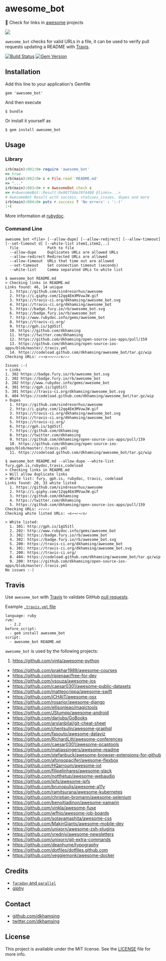 # awesome_bot

:rocket: Check for links in [awesome](https://github.com/sindresorhus/awesome) projects

![](http://i.giphy.com/urvsFBDfR6N32.gif)

`awesome_bot` checks for valid URLs in a file, it can be used to verify pull requests updating a README with [Travis](#travis).

[![Build Status](https://travis-ci.org/dkhamsing/awesome_bot.svg)](https://travis-ci.org/dkhamsing/awesome_bot)
[![Gem Version](https://badge.fury.io/rb/awesome_bot.svg)](https://badge.fury.io/rb/awesome_bot)

## Installation

Add this line to your application's Gemfile

    gem 'awesome_bot'

And then execute

    $ bundle

Or install it yourself as

    $ gem install awesome_bot

## Usage

### Library

```ruby
irb(main):001:0> require 'awesome_bot'
=> true
irb(main):002:0> c = File.read 'README.md'
=> "..."
irb(main):003:0> r = AwesomeBot.check c
=> #<AwesomeBot::Result:0x007fdde39f4408 @links=...>
# AwesomeBot Result with success, statuses_issues, dupes and more
irb(main):004:0> puts r.success ? 'No errors' : ':-('
:-(
```

More information at [rubydoc](http://www.rubydoc.info/gems/awesome_bot).

### Command Line

    awesome_bot <file> [--allow-dupe] [--allow-redirect] [--allow-timeout] [--set-timeout d] [--white-list item1,item2,..]
      file             Path to file
      --allow-dupe     Duplicates URLs are allowed URLs
      --allow-redirect Redirected URLs are allowed
      --allow-timeout  URLs that time out are allowed
      --set-timeout    Set connection timeout (seconds)
      --white-list     Comma separated URLs to white list

```shell
$ awesome_bot README.md
> Checking links in README.md
Links found: 46, 14 unique
  1. https://github.com/sindresorhus/awesome
  2. http://i.giphy.com/12qq4Em3MVuwJW.gif
  3. https://travis-ci.org/dkhamsing/awesome_bot.svg
  4. https://travis-ci.org/dkhamsing/awesome_bot
  5. https://badge.fury.io/rb/awesome_bot.svg
  6. https://badge.fury.io/rb/awesome_bot
  7. http://www.rubydoc.info/gems/awesome_bot
  8. https://travis-ci.org/
  9. http://gph.is/1gU5itl
  10. https://github.com/dkhamsing
  11. https://twitter.com/dkhamsing
  12. https://github.com/dkhamsing/open-source-ios-apps/pull/159
  13. https://github.com/dkhamsing/open-source-ios-apps/blob/master/.travis.yml
  14. https://codeload.github.com/dkhamsing/awesome_bot/tar.gz/wip
Checking URLs: ✓→→x→→✓✓✓✓x✓✓✓

Issues :-(
> Links
1. 302 https://badge.fury.io/rb/awesome_bot.svg
2. 302 https://badge.fury.io/rb/awesome_bot
3. 202 http://www.rubydoc.info/gems/awesome_bot
4. 301 http://gph.is/1gU5itl
5. 301 https://travis-ci.org/dkhamsing/awesome_bot.svg
6. 404 https://codeload.github.com/dkhamsing/awesome_bot/tar.gz/wip
> Dupes
  1. https://github.com/sindresorhus/awesome
  2. http://i.giphy.com/12qq4Em3MVuwJW.gif
  3. https://travis-ci.org/dkhamsing/awesome_bot.svg
  4. https://travis-ci.org/dkhamsing/awesome_bot
  5. https://travis-ci.org/
  6. http://gph.is/1gU5itl
  7. https://github.com/dkhamsing
  8. https://twitter.com/dkhamsing
  9. https://github.com/dkhamsing/open-source-ios-apps/pull/159
  10. https://github.com/dkhamsing/open-source-ios-apps/blob/master/.travis.yml
  11. https://codeload.github.com/dkhamsing/awesome_bot/tar.gz/wip
```

```shell
$ awesome_bot README.md --allow-dupe --white-list fury,gph.is,rubydoc,travis,codeload
> Checking links in README.md
> Will allow duplicate links
> White list: fury, gph.is, rubydoc, travis, codeload
Links found: 20, 33 white listed
  1. https://github.com/sindresorhus/awesome
  2. http://i.giphy.com/12qq4Em3MVuwJW.gif
  3. https://github.com/dkhamsing
  4. https://twitter.com/dkhamsing
  5. https://github.com/dkhamsing/open-source-ios-apps/pull/159
Checking URLs: ✓✓✓✓✓
Checking white listed URLs: →x→→✓→✓x✓

> White listed:
  1. 301: http://gph.is/1gU5itl
  2. 202: http://www.rubydoc.info/gems/awesome_bot
  3. 302: https://badge.fury.io/rb/awesome_bot
  4. 302: https://badge.fury.io/rb/awesome_bot.svg
  5. 200: https://travis-ci.org/dkhamsing/awesome_bot
  6. 301: https://travis-ci.org/dkhamsing/awesome_bot.svg
  7. 200: https://travis-ci.org/
  8. 404: https://codeload.github.com/dkhamsing/awesome_bot/tar.gz/wip
  9. 200: https://github.com/dkhamsing/open-source-ios-apps/blob/master/.travis.yml
No issues :-)
```

## Travis

Use `awesome_bot` with [Travis](https://travis-ci.org/) to validate GitHub [pull requests](https://github.com/dkhamsing/open-source-ios-apps/pull/159).

Example [`.travis.yml` file](https://github.com/dkhamsing/open-source-ios-apps/blob/master/.travis.yml)

```
language: ruby
rvm:
  - 2.2
before_script:
  - gem install awesome_bot
script:
  - awesome_bot README.md
```

`awesome_bot` is used by the following projects:

1. https://github.com/vinta/awesome-python
- https://github.com/prakhar1989/awesome-courses
- https://github.com/ripienaar/free-for-dev
- https://github.com/vsouza/awesome-ios
- https://github.com/caesar0301/awesome-public-datasets
- https://github.com/matteocrippa/awesome-swift
- https://github.com/iCHAIT/awesome-osx
- https://github.com/rosarior/awesome-django
- https://github.com/ellisonleao/magictools
- https://github.com/JStumpp/awesome-android
- https://github.com/dariubs/GoBooks
- https://github.com/arslanbilal/git-cheat-sheet
- https://github.com/chentsulin/awesome-graphql
- https://github.com/fasouto/awesome-dataviz
- https://github.com/RichardLitt/awesome-conferences
- https://github.com/caesar0301/awesome-pcaptools
- https://github.com/matiassingers/awesome-readme
- https://github.com/stefanbuck/awesome-browser-extensions-for-github
- https://github.com/afonsopacifer/awesome-flexbox
- https://github.com/HQarroum/awesome-iot
- https://github.com/filipelinhares/awesome-slack
- https://github.com/notthetup/awesome-webaudio
- https://github.com/ipfs/awesome-ipfs
- https://github.com/brunopulis/awesome-a11y
- https://github.com/ramitsurana/awesome-kubernetes
- https://github.com/christian-bromann/awesome-selenium
- https://github.com/benoitjadinon/awesome-xamarin
- https://github.com/vinkla/awesome-fuse
- https://github.com/wfhio/awesome-job-boards
- https://github.com/sotayamashita/awesome-css
- https://github.com/MakinGiants/awesome-mobile-dev
- https://github.com/unixorn/awesome-zsh-plugins
- https://github.com/vredniy/awesome-newsletters
- https://github.com/unixorn/git-extra-commands
- https://github.com/deanhume/typography
- https://github.com/dotfiles/dotfiles.github.com
- https://github.com/veggiemonk/awesome-docker

## Credits

- [`faraday` and `parallel`](awesome_bot.gemspec)
- [giphy](http://gph.is/XM6gMT)

## Contact

- [github.com/dkhamsing](https://github.com/dkhamsing)
- [twitter.com/dkhamsing](https://twitter.com/dkhamsing)

## License

This project is available under the MIT license. See the [LICENSE](LICENSE) file for more info.
